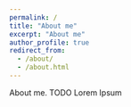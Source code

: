 ```yaml
---
permalink: /
title: "About me"
excerpt: "About me"
author_profile: true
redirect_from: 
  - /about/
  - /about.html
---
```


About me. TODO
Lorem Ipsum
